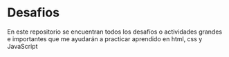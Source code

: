 # Desafios
En este repositorio se encuentran todos los desafíos o actividades grandes e importantes que me ayudarán a practicar aprendido en html, css y JavaScript
